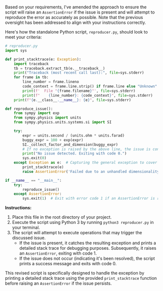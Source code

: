 Based on your requirements, I've amended the approach to ensure the script will raise an `AssertionError` if the issue is present and will attempt to reproduce the error as accurately as possible. Note that the previous oversight has been addressed to align with your instructions correctly.

Here's how the standalone Python script, `reproducer.py`, should look to meet your criteria:

```python
# reproducer.py
import sys

def print_stacktrace(e: Exception):
    import traceback
    tb = traceback.extract_tb(e.__traceback__)
    print("Traceback (most recent call last):", file=sys.stderr)
    for frame in tb:
        line_number = frame.lineno
        code_context = frame.line.strip() if frame.line else "Unknown"
        print(f'  File "{frame.filename}"', file=sys.stderr)
        print(f"    {line_number}: {code_context}", file=sys.stderr)
    print(f"{e.__class__.__name__}: {e}", file=sys.stderr)

def reproduce_issue():
    from sympy import exp
    from sympy.physics import units
    from sympy.physics.units.systems.si import SI

    try:
        expr = units.second / (units.ohm * units.farad)
        buggy_expr = 100 + exp(expr)
        SI._collect_factor_and_dimension(buggy_expr)
        # If no exception is raised by the above line, the issue is considered fixed, thus exit with code 0.
        print("No issue detected. Exiting with code 0.")
        sys.exit(0)
    except Exception as e:  # Capturing the general exception to cover ValueError and any other potential exceptions.
        print_stacktrace(e)
        raise AssertionError('Failed due to an unhandled dimensionality in exponentiation.') from None

if __name__ == "__main__":
    try:
        reproduce_issue()
    except AssertionError:
        sys.exit(1)  # Exit with error code 1 if an AssertionError is raised
```

**Instructions:**

1. Place this file in the root directory of your project.
2. Execute the script using Python 3 by running `python3 reproducer.py` in your terminal.
3. The script will attempt to execute operations that may trigger the discussed issue.
    - If the issue is present, it catches the resulting exception and prints a detailed stack trace for debugging purposes. Subsequently, it raises an `AssertionError`, exiting with code 1.
    - If the issue does not occur (indicating it's been resolved), the script prints a success message and exits with code 0.

This revised script is specifically designed to handle the exception by printing a detailed stack trace using the provided `print_stacktrace` function before raising an `AssertionError` if the issue persists.